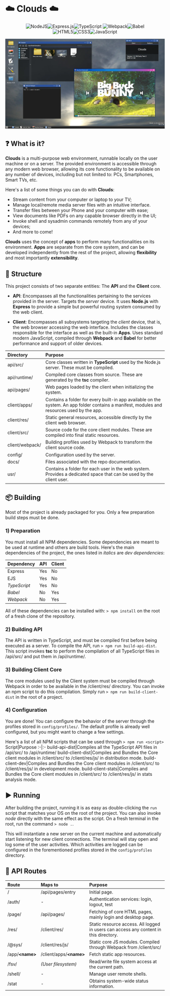 # :cloud: Clouds :cloud:
<div align="center">

![NodeJS](https://img.shields.io/badge/node.js-6DA55F?style=for-the-badge&logo=node.js&logoColor=white)![Express.js](https://img.shields.io/badge/express.js-%23404d59.svg?style=for-the-badge&logo=express&logoColor=%2361DAFB)![TypeScript](https://img.shields.io/badge/typescript-%23007ACC.svg?style=for-the-badge&logo=typescript&logoColor=white)
![Webpack](https://img.shields.io/badge/webpack-%238DD6F9.svg?style=for-the-badge&logo=webpack&logoColor=black)![Babel](https://img.shields.io/badge/Babel-F9DC3e?style=for-the-badge&logo=babel&logoColor=black)<br>
![HTML5](https://img.shields.io/badge/html5-%23E34F26.svg?style=for-the-badge&logo=html5&logoColor=white)![CSS3](https://img.shields.io/badge/css3-%231572B6.svg?style=for-the-badge&logo=css3&logoColor=white)![JavaScript](https://img.shields.io/badge/javascript-%23323330.svg?style=for-the-badge&logo=javascript&logoColor=%23F7DF1E)

</div>

![Screenshot of the Clouds web desktop environment](docs/sample.webp)

## :question: What is it?
**Clouds** is a multi-purpose web environment, runnable locally on the user machine or on a server. The provided environment is accessible through any modern web browser, allowing its core functionality to be available on any number of devices, including but not limited to: PCs, Smartphones, Smart TVs, etc.

Here's a list of some things you can do with **Clouds**:

* Stream content from your computer or laptop to your TV;
* Manage local/remote media server files with an intuitive interface.
* Transfer files between your Phone and your computer with ease;
* View documents like PDFs on any capable browser directly in the UI;
* Invoke shell and sysadmin commands remotely from any of your devices;
* And more to come!

**Clouds** uses the concept of **apps** to perform many functionalities on its environment. **Apps** are separate from the core system, and can be developed independently from the rest of the project, allowing **flexibility** and most importantly **extensibility**.

## :file_folder: Structure

This project consists of two separate entities: The **API** and the **Client** core. 
- **API**: Encompasses all the functionalities pertaining to the services provided in the server. Targets the _server_ device. It uses **Node.js** with **Express** to provide a simple but powerful routing system consumed by the web client.

- **Client**: Encompasses all subsystems targeting the _client_ device, that is, the web browser accessing the web interface. Includes the classes responsible for the interface as well as the built-in **Apps**. Uses standard modern JavaScript, compiled through **Webpack** and **Babel** for better performance and support of older devices.

Directory|Purpose
:-|:-
api/src/|Core classes written in **TypeScript** used by the Node.js server. These must be compiled.
api/runtime/|Compiled core classes from source. These are generated by the **tsc** compiler.
api/pages/|Web pages loaded by the client when initializing the system.
client/apps/|Contains a folder for every built-in app available on the system. An app folder contains a manifest, modules and resources used by the app.
client/res/|Static general resources, accessible directly by the client web browser.
client/src/|Source code for the core client modules. These are compiled into final static resources.
client/webpack/|Building profiles used by Webpack to transform the client source code.
config/|Configuration used by the server.
docs/|Files associated with the repo documentation.
usr/|Contains a folder for each user in the web system. Provides a dedicated space that can be used by the client user.

## :package: Building
Most of the project is already packaged for you. Only a few preparation build steps must be done.
### 1) Preparation
You must install all NPM dependencies. Some dependencies are meant to be used at runtime and others are build tools.
Here's the main dependencies of the project, the ones listed in _italics_ are _dev dependencies_:

Dependency|API|Client
:-|:-|:-
Express|Yes|No
EJS|Yes|No
_TypeScript_|Yes|No
_Babel_|No|Yes
_Webpack_|No|Yes

All of these dependencies can be installed with: ```> npm install``` on the root of a fresh clone of the repository.

### 2) Building API
The API is written in TypeScript, and must be compiled first before being executed as a server. To compile the API, run ```> npm run build-api-dist```. This script invokes **tsc** to perform the compilation of all TypeScript files in /api/src/ and put them in /api/runtime/.

### 3) Building Client Core
The core modules used by the Client system must be compiled through Webpack in order to be available in the /client/res/ directory. You can invoke an npm script to do this compilation. Simply run ```> npm run build-client-dist``` in the root of a project.
### 4) Configuration
You are done! You can configure the behavior of the server through the profiles stored in ```config/profiles/```. The default profile is already well configured, but you might want to change a few settings.

Here's a list of all NPM scripts that can be used through ```> npm run <script>```
Script|Purpose
:-|:-
build-api-dist|Compiles all the TypeScript API files in /api/src/ to /api/runtime/
build-client-dist|Compiles and Bundles the Core client modules in /client/src/ to /client/res/js/ in distribution mode.
build-client-dev|Compiles and Bundles the Core client modules in /client/src/ to /client/res/js/ in development mode.
build-client-stats|Compiles and Bundles the Core client modules in /client/src/ to /client/res/js/ in stats analysis mode.

## :arrow_forward: Running
After building the project, running it is as easy as double-clicking the ```run``` script that matches your OS on the root of the project. You can also invoke _node_ directly with the same effect as the script. On a fresh terminal in the root, run the command ```> node .```.

This will instantiate a new server on the current machine and automatically start listening for new client connections. The terminal will stay open and log some of the user activities. Which activities are logged can be configured in the forementioned profiles stored in the ```config/profiles``` directory.

## :scroll: API Routes

Route|Maps to|Purpose
:-|:-|:-
/|/api/pages/entry|Initial page.
/auth/|-|Authentication services: login, logout, test
/page/|/api/pages/|Fetching of core HTML pages, mainly login and desktop page.
/res/|/client/res/|Static resource access. All logged in users can access any content in this directory.
/@sys/|/client/res/js/|Static core JS modules. Compiled through Webpack from /client/src/
/app/**&lt;name&gt;**|/client/apps/**&lt;name&gt;**|Fetch static app resources.
/fsv/|_(User filesystem)_|Read/write file system access at the current path.
/shell/|-|Manage user remote shells.
/stat|-|Obtains system-wide status information.
